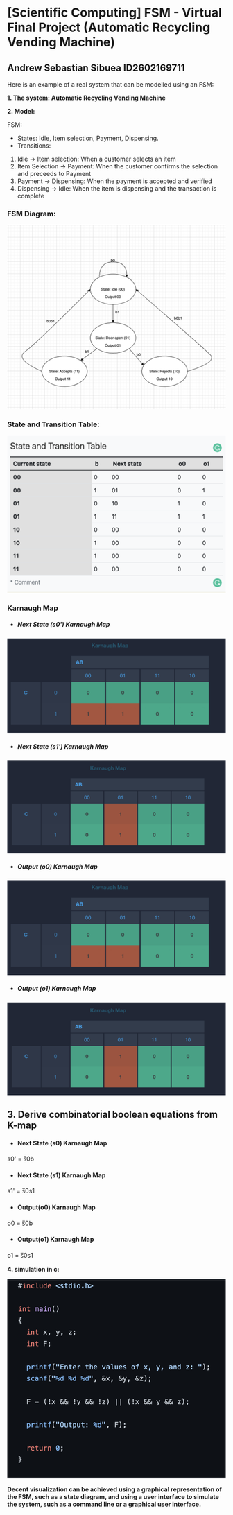 
# [Scientific Computing] FSM - Virtual Final Project (Automatic Recycling Vending Machine)
## Andrew Sebastian Sibuea ID2602169711

Here is an example of a real system that can be modelled using an FSM:

**1. The system: Automatic Recycling Vending Machine** 

**2. Model:**

FSM:  
* States: Idle, Item selection, Payment, Dispensing.  
* Transitions:
1. Idle -> Item selection: When a customer selects an item
2. Item Selection -> Payment: When the customer confirms the selection and preceeds to Payment
3. Payment -> Dispensing: When the payment is accepted and verified 
4. Dispensing -> Idle: When the item is dispensing and the transaction is complete

### FSM Diagram: 

![FSM Diagram](Images/fsmdiagram.png)

### State and Transition Table:

![State and Transition Table](Images/state&transtable.png)

### Karnaugh Map
- ##### Next State (s0') Karnaugh Map
![Karnaugh Map1](Images/karnaugh1.png)
- ##### Next State (s1') Karnaugh Map
![Karnaugh Map2](Images/karnaugh2.png)
- ##### Output (o0) Karnaugh Map
![Karnaugh Map3](Images/karnaugh1.png)
- ##### Output (o1) Karnaugh Map
![Karnaugh Map4](Images/karnaugh2.png)


## 3. Derive combinatorial boolean equations from K-map
- #### Next State (s0) Karnaugh Map
s0' = s̅0b  
- #### Next State (s1) Karnaugh Map
s1' = s̅0s1
- #### Output(o0) Karnaugh Map
o0 = s̅0b  
- #### Output(o1) Karnaugh Map
o1 = s̅0s1


**4. simulation in c:**

![Automatic Vending Machine](Images/Automatic%20vending%20machine.png)

**Decent visualization can be achieved using a graphical representation of the FSM, such as a state diagram, and using a user interface to simulate the system, such as a command line or a graphical user interface.**
 
